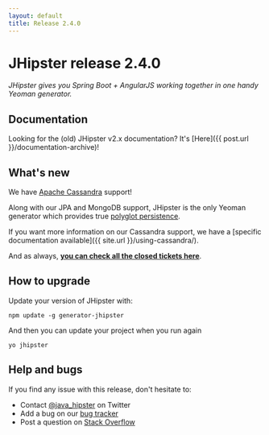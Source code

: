 ```yaml
---
layout: default
title: Release 2.4.0
---
```


JHipster release 2.4.0
==================

*JHipster gives you Spring Boot + AngularJS working together in one handy Yeoman generator.*

Documentation
----------

Looking for the (old) JHipster v2.x documentation? It's [Here]({{ post.url }}/documentation-archive)!

What's new
----------

We have [Apache Cassandra](http://cassandra.apache.org/) support!

Along with our JPA and MongoDB support, JHipster is the only Yeoman generator which provides true [polyglot persistence](http://martinfowler.com/bliki/PolyglotPersistence.html).

If you want more information on our Cassandra support, we have a [specific documentation available]({{ site.url }}/using-cassandra/).

And as always, __[you can check all the closed tickets here](https://github.com/bpmlabs/generator-jhipster/issues?q=milestone%3A2.4.0+is%3Aclosed)__.

How to upgrade
------------

Update your version of JHipster with:

```
npm update -g generator-jhipster
```

And then you can update your project when you run again

```
yo jhipster
```

Help and bugs
--------------

If you find any issue with this release, don't hesitate to:

- Contact [@java_hipster](https://twitter.com/java_hipster) on Twitter
- Add a bug on our [bug tracker](https://github.com/bpmlabs/generator-jhipster/issues?state=open)
- Post a question on [Stack Overflow](http://stackoverflow.com/tags/bpmlabs/info)
